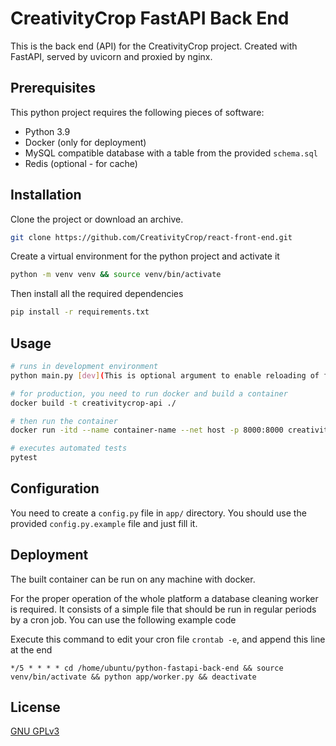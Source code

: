 # CreativityCrop FastAPI Back End

This is the back end (API) for the CreativityCrop project. Created with FastAPI, served by uvicorn and proxied by nginx.

## Prerequisites

This python project requires the following pieces of software:
* Python 3.9
* Docker (only for deployment)
* MySQL compatible database with a table from the provided `schema.sql`
* Redis (optional - for cache)

## Installation

Clone the project or download an archive.

```bash
git clone https://github.com/CreativityCrop/react-front-end.git
```

Create a virtual environment for the python project and activate it

```bash
python -m venv venv && source venv/bin/activate
```

Then install all the required dependencies

```bash
pip install -r requirements.txt
```

## Usage

```bash
# runs in development environment
python main.py [dev](This is optional argument to enable reloading of files)

# for production, you need to run docker and build a container
docker build -t creativitycrop-api ./

# then run the container
docker run -itd --name container-name --net host -p 8000:8000 creativitycrop-api

# executes automated tests
pytest
```

## Configuration

You need to create a `config.py` file in `app/` directory. You should use the provided `config.py.example` file and just fill it.

## Deployment

The built container can be run on any machine with docker.

For the proper operation of the whole platform a database cleaning worker is required. It consists of a simple file that should be run in regular periods by a cron job. You can use the following example code

Execute this command to edit your cron file `crontab -e`, and append this line at the end 

`*/5 * * * * cd /home/ubuntu/python-fastapi-back-end && source venv/bin/activate && python app/worker.py && deactivate`


## License

[GNU GPLv3](https://www.gnu.org/licenses/gpl-3.0.html)
